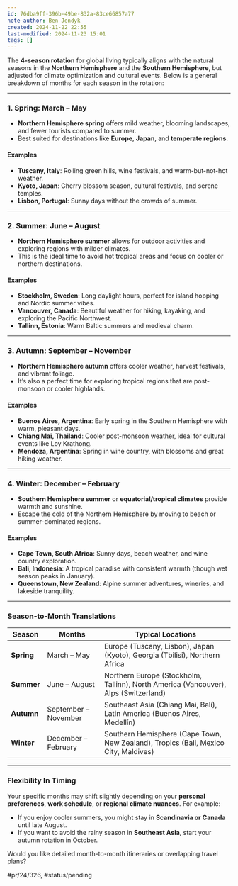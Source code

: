 ```yaml
---
id: 76dba9ff-396b-49be-832a-83ce66857a77
note-author: Ben Jendyk
created: 2024-11-22 22:55
last-modified: 2024-11-23 15:01
tags: []
---
```


The **4-season rotation** for global living typically aligns with the natural seasons in the **Northern Hemisphere** and the **Southern Hemisphere**, but adjusted for climate optimization and cultural events. Below is a general breakdown of months for each season in the rotation:

---

### **1. Spring: March – May**

- **Northern Hemisphere spring** offers mild weather, blooming landscapes, and fewer tourists compared to summer.  
- Best suited for destinations like **Europe**, **Japan**, and **temperate regions**.

#### **Examples**

- **Tuscany, Italy**: Rolling green hills, wine festivals, and warm-but-not-hot weather.
- **Kyoto, Japan**: Cherry blossom season, cultural festivals, and serene temples.
- **Lisbon, Portugal**: Sunny days without the crowds of summer.

---

### **2. Summer: June – August**

- **Northern Hemisphere summer** allows for outdoor activities and exploring regions with milder climates.  
- This is the ideal time to avoid hot tropical areas and focus on cooler or northern destinations.

#### **Examples**

- **Stockholm, Sweden**: Long daylight hours, perfect for island hopping and Nordic summer vibes.
- **Vancouver, Canada**: Beautiful weather for hiking, kayaking, and exploring the Pacific Northwest.
- **Tallinn, Estonia**: Warm Baltic summers and medieval charm.

---

### **3. Autumn: September – November**

- **Northern Hemisphere autumn** offers cooler weather, harvest festivals, and vibrant foliage.  
- It’s also a perfect time for exploring tropical regions that are post-monsoon or cooler highlands.

#### **Examples**

- **Buenos Aires, Argentina**: Early spring in the Southern Hemisphere with warm, pleasant days.
- **Chiang Mai, Thailand**: Cooler post-monsoon weather, ideal for cultural events like Loy Krathong.
- **Mendoza, Argentina**: Spring in wine country, with blossoms and great hiking weather.

---

### **4. Winter: December – February**

- **Southern Hemisphere summer** or **equatorial/tropical climates** provide warmth and sunshine.  
- Escape the cold of the Northern Hemisphere by moving to beach or summer-dominated regions.

#### **Examples**

- **Cape Town, South Africa**: Sunny days, beach weather, and wine country exploration.
- **Bali, Indonesia**: A tropical paradise with consistent warmth (though wet season peaks in January).
- **Queenstown, New Zealand**: Alpine summer adventures, wineries, and lakeside tranquility.

---

### **Season-to-Month Translations**

| **Season**  | **Months**         | **Typical Locations**                                                                 |
|-------------|--------------------|---------------------------------------------------------------------------------------|
| **Spring**  | March – May        | Europe (Tuscany, Lisbon), Japan (Kyoto), Georgia (Tbilisi), Northern Africa           |
| **Summer**  | June – August      | Northern Europe (Stockholm, Tallinn), North America (Vancouver), Alps (Switzerland)   |
| **Autumn**  | September – November | Southeast Asia (Chiang Mai, Bali), Latin America (Buenos Aires, Medellín)            |
| **Winter**  | December – February | Southern Hemisphere (Cape Town, New Zealand), Tropics (Bali, Mexico City, Maldives)  |

---

### **Flexibility In Timing**

Your specific months may shift slightly depending on your **personal preferences**, **work schedule**, or **regional climate nuances**. For example:

- If you enjoy cooler summers, you might stay in **Scandinavia or Canada** until late August.  
- If you want to avoid the rainy season in **Southeast Asia**, start your autumn rotation in October.  

Would you like detailed month-to-month itineraries or overlapping travel plans?


#pr/24/326, #status/pending